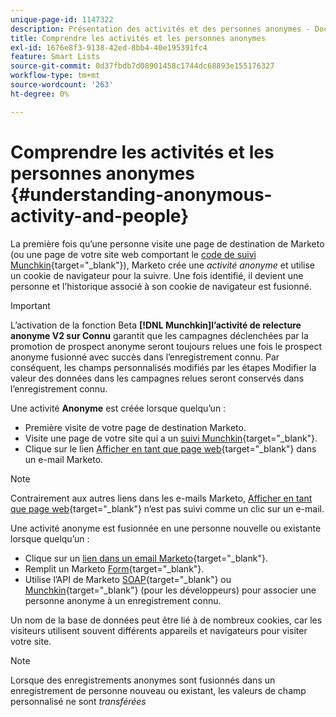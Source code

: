 ```yaml
---
unique-page-id: 1147322
description: Présentation des activités et des personnes anonymes - Documents Marketo - Documentation du produit
title: Comprendre les activités et les personnes anonymes
exl-id: 1676e8f3-9138-42ed-8bb4-40e195391fc4
feature: Smart Lists
source-git-commit: 0d37fbdb7d08901458c1744dc68893e155176327
workflow-type: tm+mt
source-wordcount: '263'
ht-degree: 0%

---
```


# Comprendre les activités et les personnes anonymes {#understanding-anonymous-activity-and-people}

La première fois qu’une personne visite une page de destination de Marketo (ou une page de votre site web comportant le [code de suivi Munchkin](/help/marketo/product-docs/administration/additional-integrations/add-munchkin-tracking-code-to-your-website.md){target="_blank"}), Marketo crée une *activité anonyme* et utilise un cookie de navigateur pour la suivre. Une fois identifié, il devient une personne et l’historique associé à son cookie de navigateur est fusionné.

>[!IMPORTANT]
>
>L’activation de la fonction Beta **[!DNL Munchkin]l’activité de relecture anonyme V2 sur Connu** garantit que les campagnes déclenchées par la promotion de prospect anonyme seront toujours relues une fois le prospect anonyme fusionné avec succès dans l’enregistrement connu. Par conséquent, les champs personnalisés modifiés par les étapes Modifier la valeur des données dans les campagnes relues seront conservés dans l’enregistrement connu.

Une activité **Anonyme** est créée lorsque quelqu’un :

* Première visite de votre page de destination Marketo.
* Visite une page de votre site qui a un [suivi Munchkin](/help/marketo/product-docs/administration/additional-integrations/add-munchkin-tracking-code-to-your-website.md){target="_blank"}.
* Clique sur le lien [Afficher en tant que page web](/help/marketo/product-docs/email-marketing/general/functions-in-the-editor/add-a-view-as-web-page-link-to-an-email.md){target="_blank"} dans un e-mail Marketo.

>[!NOTE]
>
>Contrairement aux autres liens dans les e-mails Marketo, [Afficher en tant que page web](/help/marketo/product-docs/email-marketing/general/functions-in-the-editor/add-a-view-as-web-page-link-to-an-email.md){target="_blank"} n’est pas suivi comme un clic sur un e-mail.

Une activité anonyme est fusionnée en une personne nouvelle ou existante lorsque quelqu’un :

* Clique sur un [lien dans un email Marketo](/help/marketo/product-docs/email-marketing/general/using-tokens/add-a-system-token-as-a-link-in-an-email.md){target="_blank"}.
* Remplit un Marketo [Form](/help/marketo/product-docs/demand-generation/forms/form-actions/embed-a-form-on-your-website.md){target="_blank"}.
* Utilise l’API de Marketo [SOAP](/help/marketo/product-docs/administration/additional-integrations/configuring-your-soap-api-settings.md){target="_blank"} ou [Munchkin](/help/marketo/product-docs/administration/additional-integrations/add-munchkin-tracking-code-to-your-website.md){target="_blank"} (pour les développeurs) pour associer une personne anonyme à un enregistrement connu.

Un nom de la base de données peut être lié à de nombreux cookies, car les visiteurs utilisent souvent différents appareils et navigateurs pour visiter votre site.

>[!NOTE]
>
>Lorsque des enregistrements anonymes sont fusionnés dans un enregistrement de personne nouveau ou existant, les valeurs de champ personnalisé ne sont *transférées*
